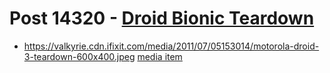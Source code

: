 # Post 14320 - [Droid Bionic Teardown](https://www.ifixit.com/News/14320/droid-bionic-teardown)

- https://valkyrie.cdn.ifixit.com/media/2011/07/05153014/motorola-droid-3-teardown-600x400.jpeg [media item](media-28455.md)
